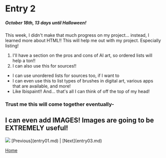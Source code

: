 # Entry 2
##### October 18th, 13 days until Halloween!

<p>This week, I didn't make that much progress on my project... instead, I learned more about HTML!! This will help me out with my project. Especially listing!</p>

<ol>
  <li>I'll have a section on the pros and cons of AI art, so ordered lists will help a ton!!</li>
  <li>I can also use this for sources!!</li>
</ol>
<ul>
  <li> I can use unordered lists for sources too, if I want to</li>
  <li>I can even use this to list types of brushes in digital art, various apps that are available, and more!</li>
  <li>Like Ibispaint!! And... that's all I can think of off the top of my head!</li>
</ul>
<h3>Trust me this will come together eventually-</h3>
<h2>I can even add IMAGES! Images are going to be EXTREMELY useful!</h2>
<img src = "kenhina.jpg">
[Previous](entry01.md) | [Next](entry03.md)

[Home](../README.md)

